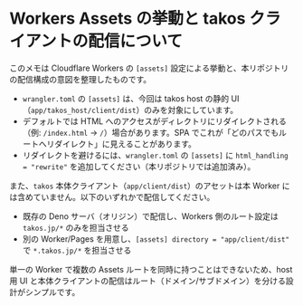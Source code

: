 # Workers Assets の挙動と takos クライアントの配信について

このメモは Cloudflare Workers の `[assets]` 設定による挙動と、本リポジトリの配信構成の意図を整理したものです。

- `wrangler.toml` の `[assets]` は、今回は takos host の静的 UI（`app/takos_host/client/dist`）のみを対象にしています。
- デフォルトでは HTML へのアクセスがディレクトリにリダイレクトされる（例: `/index.html` → `/`）場合があります。SPA でこれが「どのパスでもルートへリダイレクト」に見えることがあります。
- リダイレクトを避けるには、`wrangler.toml` の `[assets]` に `html_handling = "rewrite"` を追加してください（本リポジトリでは追加済み）。

また、`takos` 本体クライアント（`app/client/dist`）のアセットは本 Worker には含めていません。以下のいずれかで配信してください。

- 既存の Deno サーバ（オリジン）で配信し、Workers 側のルート設定は `takos.jp/*` のみを担当させる
- 別の Worker/Pages を用意し、`[assets] directory = "app/client/dist"` で `*.takos.jp/*` を担当させる

単一の Worker で複数の Assets ルートを同時に持つことはできないため、host 用 UI と本体クライアントの配信はルート（ドメイン/サブドメイン）を分ける設計がシンプルです。

